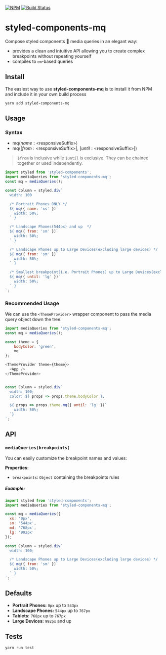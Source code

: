 [![NPM](https://img.shields.io/npm/v/styled-components-mq.svg)](https://www.npmjs.com/package/styled-components-mq)
[![Build Status](https://travis-ci.org/suciuvlad/styled-components-mq.svg?branch=master)](https://travis-ci.org/suciuvlad/styled-components-mq)
# styled-components-mq

Compose styled components 💅  media queries in an elegant way:
- provides a clean and intuitive API allowing you to create complex breakpoints without repeating yourself
- compiles to `em`-based queries

## Install

The easiest way to use **styled-components-mq** is to install it from NPM and include it in your own build process

```yarn add styled-components-mq```

## Usage

### Syntax
* mq($name: <$responsiveSuffix>)
* mq([$from: <$responsiveSuffix>], [$until: <$responsiveSuffix>])

> ```$from``` is inclusive while ```$until``` is exclusive. They can be chained together or used independently.

```js
import styled from 'styled-components';
import mediaQueries from 'styled-components-mq';
const mq = mediaQueries();

const Column = styled.div`
  width: 100

  /* Portrait Phones ONLY */
  ${ mq({ name: 'xs' })`
    width: 50%;
  ` }

  /* Landscape Phones(544px) and up  */
  ${ mq({ from: 'sm' })`
    width: 50%;
  ` }

  /* Landscape Phones up to Large Devices(excluding large devices) */
  ${ mq({ from: 'sm' })`
    width: 50%;
  ` }

  /* Smallest breakpoint(i.e. Portrait Phones) up to Large Devices(excluding large devices) */
  ${ mq({ until: 'lg' })`
    width: 50%;
  ` }
`;
```
### Recommended Usage
We can use the `<ThemeProvider>` wrapper component to pass the media query object down the tree.
```js
import mediaQueries from 'styled-components-mq';
const mq = mediaQueries();

const theme = {
	bodyColor: 'green',
    mq
};

<ThemeProvider theme={theme}>
  <App />
</ThemeProvider>


const Column = styled.div`
  width: 100;
  color: ${ props => props.theme.bodyColor };

  ${ props => props.theme.mq({ until: 'lg' })`
    width: 50%;
  `}
`;
```

## API
### `mediaQueries(breakpoints)`
You can easily customize the breakpoint names and values:

**Properties:**
- `breakpoints`: `Object` containing the breakpoints rules

##### Example:
```js
import styled from 'styled-components';
import mediaQueries from 'styled-components-mq';

const mq = mediaQueries({
  xs: '0px',
  sm: '544px',
  md: '768px',
  lg: '992px'
});

const Column = styled.div`
  width: 100;

  /* Landscape Phones up to Large Devices(excluding large devices) */
  ${ mq({ from: 'sm' })`
    width: 50%;
  ` }
`;
```

## Defaults
* **Portrait Phones:** ```0px``` up to ```543px```
* **Landscape Phones:** ```544px``` up to ```767px```
* **Tablets:** ```768px``` up to ```767px```
* **Large Devices:** ```992px``` and up

## Tests
```yarn run test```